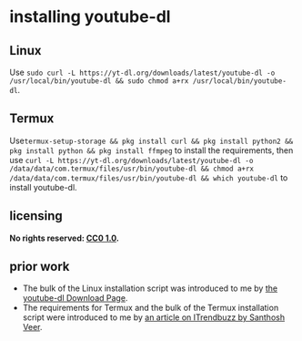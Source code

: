 # installing youtube-dl
## Linux
Use `sudo curl -L https://yt-dl.org/downloads/latest/youtube-dl -o /usr/local/bin/youtube-dl && sudo chmod a+rx /usr/local/bin/youtube-dl`.

## Termux
Use`termux-setup-storage && pkg install curl && pkg install python2 && pkg install python && pkg install ffmpeg` to install the requirements, then use `curl -L https://yt-dl.org/downloads/latest/youtube-dl -o /data/data/com.termux/files/usr/bin/youtube-dl && chmod a+rx /data/data/com.termux/files/usr/bin/youtube-dl && which youtube-dl` to install youtube-dl.

## licensing
**No rights reserved: [CC0 1.0](https://creativecommons.org/publicdomain/zero/1.0/).**

## prior work
- The bulk of the Linux installation script was introduced to me by [the youtube-dl Download Page](https://rg3.github.io/youtube-dl/download.html).
- The requirements for Termux and the bulk of the Termux installation script were introduced to me by [an article on ITrendbuzz by Santhosh Veer](https://itrendbuzz.com/install-youtube-dl-on-termux/).
